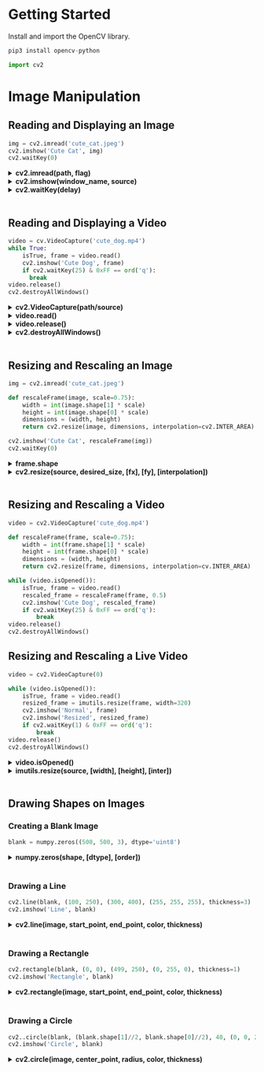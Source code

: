 # Getting Started

Install and import the OpenCV library.

```py
pip3 install opencv-python
```

```py
import cv2
```

# Image Manipulation

## Reading and Displaying an Image

```py
img = cv2.imread('cute_cat.jpeg')
cv2.imshow('Cute Cat', img)
cv2.waitKey(0)
```

<details><summary><strong>cv2.imread(path, flag)</strong></summary>

<br>

Capture an image from a specified file, which you can then assign to a variable. If an image can't be read, this method returns an empty matrix.

This method accepts two parameters:

- `Path`: the path to the specified image in a string format.
- `Flag`: specifies the way in which the image should be read. The default flag is `cv2.IMREAD_COLOR`.

These are the three possible flag parameters for the method:

- `cv2.IMREAD_COLOR` (default): It specifies to load a color image. Any transparency of image will be neglected. Alternatively, we can pass integer value 1 for this flag.
- `cv2.IMREAD_GRAYSCALE`: It specifies to load an image in grayscale mode. Alternatively, we can pass integer value 0 for this flag.
- `cv2.IMREAD_UNCHANGED`: It specifies to load an image as such including alpha channel. Alternatively, we can pass integer value -1 for this flag.

</details>

<details><summary><strong>cv2.imshow(window_name, source)</strong></summary>

<br>

Display an image in a new window. The window will automatically scale to the image size.

This method accepts two parameters:

- `Window name`: a string respresenting the name of the window in which the image will be displayed.
- `Source`: the image that will be displayed in the window.

</details>

<details><summary><strong>cv2.waitKey(delay)</strong></summary>

<br>

Necessary to avoid the script from immediately terminating.

The method accepts a delay input in milliseconds. This is the time that the script will wait for the program to continue. If `0` is passed, the program will wait for input indefinitely. In this case, if waitkey is not used, the program will automatically terminate after the imshow line runs, resulting in the image flashing in screen for a fraction of a second. Passing a `0` wil ensure the image stays on screen until the user chooses to close it.

</details>

<br>

## Reading and Displaying a Video

```py
video = cv.VideoCapture('cute_dog.mp4')
while True:
    isTrue, frame = video.read()
    cv2.imshow('Cute Dog', frame)
    if cv2.waitKey(25) & 0xFF == ord('q'):
      break
video.release()
cv2.destroyAllWindows()

```

<details><summary><strong>cv2.VideoCapture(path/source)</strong></summary>

<br>

Create a video capture object from a source, which can then be stored in a variable.

This method accepts the source of the video as a parameter. Passing path to a video as a string will allow you to use a local video file. An integer can also be passed, and refers to a camera on the computer. Passing `0` will typically capture video from a webcam. Passing subsequent integers will allow accessing other cameras.

</details>

<details><summary><strong>video.read()</strong></summary>

<br>

Read the video frame by frame. It returns a boolean that tells us whether reading the frame was successful, and the frame itself. The operation needs to be performed inside a while loop.

</details>

<details><summary><strong>video.release()</strong></summary>

<br>

Close video or capturing device. Must be called before creating another instance of the video capture object.

</details>

<details><summary><strong>cv2.destroyAllWindows()</strong></summary>

<br>

Destroy all currently open windows. To destroy a specific window, use the function `cv2.destroyWindow()` where you pass the exact window name.

</details>

<br>

## Resizing and Rescaling an Image

```py
img = cv2.imread('cute_cat.jpeg')

def rescaleFrame(image, scale=0.75):
    width = int(image.shape[1] * scale)
    height = int(image.shape[0] * scale)
    dimensions = (width, height)
    return cv2.resize(image, dimensions, interpolation=cv2.INTER_AREA)

cv2.imshow('Cute Cat', rescaleFrame(img))
cv2.waitKey(0)
```

<details><summary><strong>frame.shape</strong></summary>

<br>

The `shape` property of an image returns the following tuple: (height, width, num_of_channels). For example a colored image with a resolution of 1920x1080 may return (1080, 1920, 3).

- `Height`: number of pixel rows in the image or the number of pixels in each column of the image array.
- `Width`: number of pixel columns in the image or the number of pixels in each row of the image array.
- `Number of channels`: number of components used to represent each pixel.

</details>

<details><summary><strong>cv2.resize(source, desired_size, [fx], [fy], [interpolation])</strong></summary>

<br>

Change the original height and/or width of a source image.

This method accepts two required and three optional parameters:

- `Source`: input image or frame.
- `Desired size`: Desired height and width of the output image in the form of a tuple.
- `Fx` (Optional): scale factor along the horizontal axis.
- `Fy` (Optional): scale factor along the vertical axis.
- `Intepolation` (Optional): Behavior of neighboring pixels when increasing or decreasing the size of an image. This flag accepts the following options:
  - `cv2.INTER_NEAREST`: finds the “nearest” neighboring pixel and assumes the intensity value. Often results in relatively poor image quality and “blocky” artifacts.
  - `cv2.INTER_LINEAR` (default): takes neighboring pixels and uses this neighborhood to calculate the interpolated value (rather than just assuming the nearest pixel value).
  - `cv2.INTER_AREA`: resampling using pixel area relation. It may be a preferred method for image decimation, as it gives moiré-free results. But when the image is zoomed, it is similar to the `cv2.INTER_NEAREST` method.
  - `cv2.INTER_CUBIC`: a bicubic interpolation over 4 x 4 pixel neighborhood.
  - `cv2.INTER_LANCSOZ4`: a Lanczos interpolation over 8×8 pixel neighborhood.

[This article shows examples of how the different interpolation methods may affect the quality of the image.](https://chadrick-kwag.net/cv2-resize-interpolation-methods/)

</details>

<br>

## Resizing and Rescaling a Video

```py
video = cv2.VideoCapture('cute_dog.mp4')

def rescaleFrame(frame, scale=0.75):
    width = int(frame.shape[1] * scale)
    height = int(frame.shape[0] * scale)
    dimensions = (width, height)
    return cv2.resize(frame, dimensions, interpolation=cv.INTER_AREA)

while (video.isOpened()):
    isTrue, frame = video.read()
    rescaled_frame = rescaleFrame(frame, 0.5)
    cv2.imshow('Cute Dog', rescaled_frame)
    if cv2.waitKey(25) & 0xFF == ord('q'):
        break
video.release()
cv2.destroyAllWindows()
```

## Resizing and Rescaling a Live Video

```py
video = cv2.VideoCapture(0)

while (video.isOpened()):
    isTrue, frame = video.read()
    resized_frame = imutils.resize(frame, width=320)
    cv2.imshow('Normal', frame)
    cv2.imshow('Resized', resized_frame)
    if cv2.waitKey(1) & 0xFF == ord('q'):
        break
video.release()
cv2.destroyAllWindows()
```

<details><summary><strong>video.isOpened()</strong></summary>

<br>

Returns `True` if video capturing has been initialized.

</details>

<details><summary><strong>imutils.resize(source, [width], [height], [inter])</strong></summary>

<br>

`imutils.resize` function maintains the aspect ratio and provides the keyword arguments `width` and `height` so the image can be resized to the intended width/height while (1) maintaining aspect ratio and (2) ensuring the dimensions of the image do not have to be explicitly computed by the developer.

This method accepts one required and three optional parameters:

- `Source`: input image or frame.
- `Width` (Optional): desired width of the resulting ouput.
- `Height` (Optional): desired height of the resulting ouput.
- `Intepolation` (Optional): Behavior of neighboring pixels when increasing or decreasing the size of an image. This flag accepts the following options:
  - `cv2.INTER_NEAREST`: finds the “nearest” neighboring pixel and assumes the intensity value. Often results in relatively poor image quality and “blocky” artifacts.
  - `cv2.INTER_LINEAR` (default): takes neighboring pixels and uses this neighborhood to calculate the interpolated value (rather than just assuming the nearest pixel value).
  - `cv2.INTER_AREA`: resampling using pixel area relation. It may be a preferred method for image decimation, as it gives moiré-free results. But when the image is zoomed, it is similar to the `cv2.INTER_NEAREST` method.
  - `cv2.INTER_CUBIC`: a bicubic interpolation over 4 x 4 pixel neighborhood.
  - `cv2.INTER_LANCSOZ4`: a Lanczos interpolation over 8×8 pixel neighborhood.

[This article shows examples of how the different interpolation methods may affect the quality of the image.](https://chadrick-kwag.net/cv2-resize-interpolation-methods/)

</details>

<br>

## Drawing Shapes on Images

### Creating a Blank Image

```py
blank = numpy.zeros((500, 500, 3), dtype='uint8')
```

<details><summary><strong>numpy.zeros(shape, [dtype], [order])</strong></summary>

<br>

Returns new array of given shape and type, filled with zeros.

This method accepts one required and two optional parameters:

- `Shape`: integer or sequence of integers.
  ```py
  array_1d = numpy.zeros(3)
  # Returns
  [0. 0. 0.]
  ```
  ```py
  array_2d = numpy.zeros((2, 3), dtype=int)
  # Returns
  [[0 0 0]
  [0 0 0]]
  ```
  ```py
  array_mix_type = np.zeros((2, 2), dtype=[('x', 'int'), ('y', 'float')])
  # Returns
  [[(0, 0.) (0, 0.)]
  [(0, 0.) (0, 0.)]]
  ```
- `Dtype` (Optional): desired data-type for the returned array. The default value is `float64`.
- `Order` (Optional): whether to store multi-dimensional data in row-major (C-style) or column-major (Fortran-style) order in memory.

</details>

<br>

### Drawing a Line

```py
cv2.line(blank, (100, 250), (300, 400), (255, 255, 255), thickness=3)
cv2.imshow('Line', blank)
```

<details><summary><strong>cv2.line(image, start_point, end_point, color, thickness)</strong></summary>

<br>

Draw a straight line on an image.

This method accepts five required parameters:

- `Image`: source image on which the line will be drawn.
- `Start Point`: starting point coordinate of the line. Coordinates are represented as a tuple of pixels, i.e. (x_coordinate, y_coordinate).
- `End Point`: ending point coordinate of the line. Coordinates are represented as a tuple of pixels, i.e. (x_coordinate, y_coordinate).
- `Color`: color of the line to be drawn. BGR format, tuple.
- `Thickness`: thickness of the line in pixels.

</details>

<br>

### Drawing a Rectangle

```py
cv2.rectangle(blank, (0, 0), (499, 250), (0, 255, 0), thickness=1)
cv2.imshow('Rectangle', blank)
```

<details><summary><strong>cv2.rectangle(image, start_point, end_point, color, thickness)</strong></summary>

<br>

Draw a rectangle on an image.

This method accepts five required parameters:

- `Image`: source image on which the rectangle will be drawn.
- `Start Point`: starting point coordinate of the rectangle. Coordinates are represented as a tuple of pixels, i.e. (x_coordinate, y_coordinate).
- `End Point`: ending point coordinate of the rectangle. Coordinates are represented as a tuple of pixels, i.e. (x_coordinate, y_coordinate).
- `Color`: color of the rectangle border line to be drawn. BGR format, tuple.
- `Thickness`: thickness of the rectangle border line in pixels. Thickness of -1 px will fill the rectangle shape with the specified color.

</details>

<br>

### Drawing a Circle

```py
cv2..circle(blank, (blank.shape[1]//2, blank.shape[0]//2), 40, (0, 0, 255), thickness=3)
cv2.imshow('Circle', blank)
```

<details><summary><strong>cv2.circle(image, center_point, radius, color, thickness)</strong></summary>

<br>

Draw a circle on an image.

This method accepts five required parameters:

- `Image`: source image on which the rectangle will be drawn.
- `Center Point`: center coordinate of the rectangle. Coordinates are represented as a tuple of pixels, i.e. (x_coordinate, y_coordinate).
- `Radius`: radius of the circle in pixels.
- `Color`: color of the circle border line to be drawn. BGR format, tuple.
- `Thickness`: thickness of the circle border line in pixels. Thickness of -1 px will fill the rectangle shape with the specified color.

</details>

<br>
